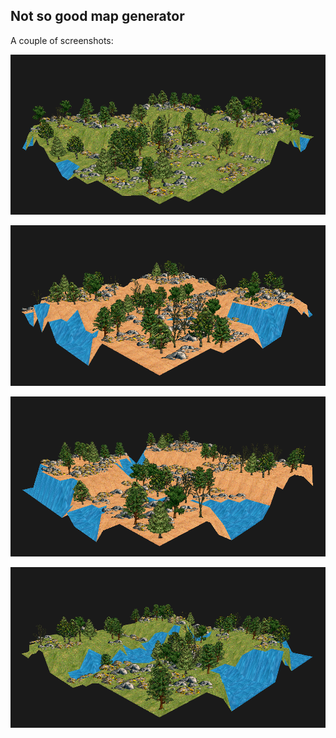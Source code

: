 ## Not so good map generator

A couple of screenshots:

![Grass Map](https://raw.githubusercontent.com/ingui-n/PGRF2-project/main/screeshots/img0.png)

![Sand Map](https://raw.githubusercontent.com/ingui-n/PGRF2-project/main/screeshots/img1.png)

![Another Sand Map](https://raw.githubusercontent.com/ingui-n/PGRF2-project/main/screeshots/img4.png)

![Grass Map](https://raw.githubusercontent.com/ingui-n/PGRF2-project/main/screeshots/img3.png)
